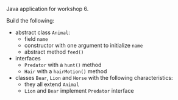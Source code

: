 Java application for workshop 6.

Build the following:
- abstract class ``Animal``:
    - field ``name``
    - constructor with one argument to initialize ``name``
    - abstract method ``feed()``
- interfaces
    - ``Predator`` with a ``hunt()`` method
    - ``Hair`` with a ``hairMotion()`` method
- classes ``Bear``, ``Lion`` and ``Horse`` with the following characteristics:
    - they all extend ``Animal``
    - ``Lion`` and ``Bear`` implement ``Predator`` interface